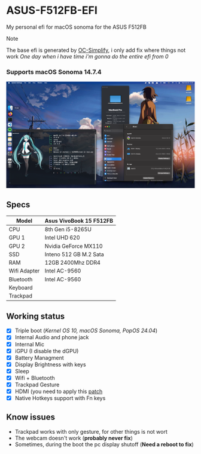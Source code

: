 # ASUS-F512FB-EFI

My personal efi for macOS sonoma for the ASUS F512FB

> [!NOTE]
> The base efi is generated by [OC-Simplify](https://github.com/lzhoang2801/OpCore-Simplify), i only add fix where things not work
> *One day when i have time i'm gonna do the entire efi from 0*

### Supports macOS Sonoma 14.7.4

![Desktop Screen](images/desktop.png)

## Specs

|Model|Asus VivoBook 15 F512FB|
|---|---|
|CPU|8th Gen i5-8265U|
|GPU 1|Intel UHD 620|
|GPU 2|Nvidia GeForce MX110
|SSD|Inteno 512 GB M.2 Sata|
|RAM|12GB 2400Mhz DDR4|
|Wifi Adapter|Intel AC-9560|
|Bluetooth|Intel AC-9560|
|Keyboard||
|Trackpad||

## Working status

- [x] Triple boot (*Kernel OS 10, macOS Sonoma, PopOS 24.04*)
- [x] Internal Audio and phone jack 
- [x] Internal Mic
- [x] iGPU (I disable the dGPU)
- [x] Battery Managment
- [x] Display Brightness with keys
- [x] Sleep
- [x] Wifi + Bluetooth
- [x] Trackpad Gesture
- [x] HDMI (you need to apply this [patch](https://www.reddit.com/r/hackintosh/comments/hu46xm/fix_hdmi_port_and_possibly_others_not_working_on/)
- [x] Native Hotkeys support with Fn keys

## Know issues
- Trackpad works with only gesture, for other things is not wort
- The webcam doesn't work (**probably never fix**)
- Sometimes, during the boot the pc display shutoff (**Need a reboot to fix**)